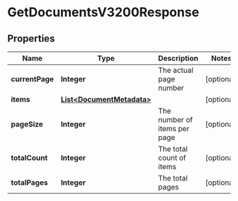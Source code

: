 

# GetDocumentsV3200Response


## Properties

| Name | Type | Description | Notes |
|------------ | ------------- | ------------- | -------------|
|**currentPage** | **Integer** | The actual page number |  [optional] |
|**items** | [**List&lt;DocumentMetadata&gt;**](DocumentMetadata.md) |  |  [optional] |
|**pageSize** | **Integer** | The number of items per page |  [optional] |
|**totalCount** | **Integer** | The total count of items |  [optional] |
|**totalPages** | **Integer** | The total pages |  [optional] |



